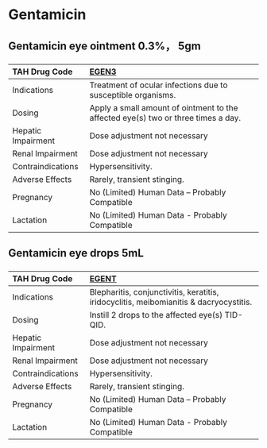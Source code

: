 # Gentamicin

## Gentamicin eye ointment 0.3%， 5gm

##### 

| TAH Drug Code      | [EGEN3](https://www.tahsda.org.tw/drugs/hissearch.php?drug_code=EGEN3)            |
|:-------------------|:----------------------------------------------------------------------------------|
| Indications        | Treatment of ocular infections due to susceptible organisms.                      |
| Dosing             | Apply a small amount of ointment to the affected eye(s) two or three times a day. |
| Hepatic Impairment | Dose adjustment not necessary                                                     |
| Renal Impairment   | Dose adjustment not necessary                                                     |
| Contraindications  | Hypersensitivity.                                                                 |
| Adverse Effects    | Rarely, transient stinging.                                                       |
| Pregnancy          | No (Limited) Human Data – Probably Compatible                                     |
| Lactation          | No (Limited) Human Data - Probably Compatible                                     |

## Gentamicin eye drops 5mL

##### 

| TAH Drug Code      | [EGENT](https://www.tahsda.org.tw/drugs/hissearch.php?drug_code=EGENT)                 |
|:-------------------|:---------------------------------------------------------------------------------------|
| Indications        | Blepharitis, conjunctivitis, keratitis, iridocyclitis, meibomianitis & dacryocystitis. |
| Dosing             | Instill 2 drops to the affected eye(s) TID-QID.                                        |
| Hepatic Impairment | Dose adjustment not necessary                                                          |
| Renal Impairment   | Dose adjustment not necessary                                                          |
| Contraindications  | Hypersensitivity.                                                                      |
| Adverse Effects    | Rarely, transient stinging.                                                            |
| Pregnancy          | No (Limited) Human Data – Probably Compatible                                          |
| Lactation          | No (Limited) Human Data - Probably Compatible                                          |

